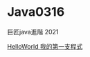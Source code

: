 # Java0316
巨匠java進階 2021
<p>
<a href="https://github.com/Ken-Shu/Java0316/blob/master/src/main/java/com/ocp/day01/HelloWorld.java">HelloWorld 我的第一支程式 </ a>
<br>
